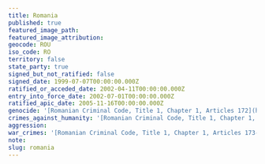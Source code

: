 ```yaml
---
title: Romania
published: true
featured_image_path:
featured_image_attribution:
geocode: ROU
iso_code: RO
territory: false
state_party: true
signed_but_not_ratified: false
signed_date: 1999-07-07T00:00:00.000Z
ratified_or_acceded_date: 2002-04-11T00:00:00.000Z
entry_into_force_date: 2002-07-01T00:00:00.000Z
ratified_apic_date: 2005-11-16T00:00:00.000Z
genocide: '[Romanian Criminal Code, Title 1, Chapter 1, Articles 172](https://iccdb.hrlc.net/data/doc/369/keyword/46/)'
crimes_against_humanity: '[Romanian Criminal Code, Title 1, Chapter 1, Articles 173, 175](https://iccdb.hrlc.net/data/doc/369/keyword/13/)'
aggression:
war_crimes: '[Romanian Criminal Code, Title 1, Chapter 1, Articles 173- 174](https://iccdb.hrlc.net/data/doc/369/keyword/145/)'
note:
slug: romania
---
```



